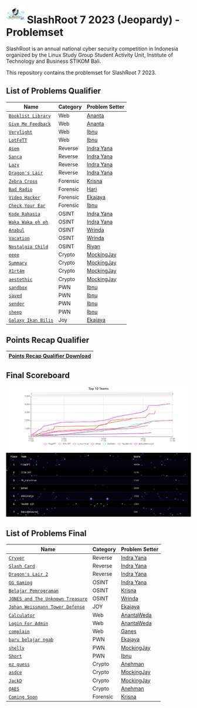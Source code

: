 # <img src="assets/images/logo.png" height="50"> SlashRoot 7 2023 (Jeopardy) - Problemset

SlashRoot is an annual national cyber security competition in Indonesia organized by the Linux Study Group Student Activity Unit, Institute of Technology and Business STIKOM Bali.

This repository contains the problemset for SlashRoot 7 2023.

## List of Problems Qualifier

| Name                                                                                                                                     | Category | Problem Setter                                   |
| ---------------------------------------------------------------------------------------------------------------------------------------- | -------- | ------------------------------------------------ |
| [`Booklist Library`](https://github.com/Kelompok-Studi-Linux-Stikom-Bali/soal-slashroot-7/tree/master/penyisihan/web/booklist-libary)    | Web      | [Ananta](https://github.com/AnantaWeda)          |
| [`Give Me Feedback`](https://github.com/Kelompok-Studi-Linux-Stikom-Bali/soal-slashroot-7/tree/master/penyisihan/web/give-me-feedback)   | Web      | [Ananta](https://github.com/AnantaWeda)          |
| [`Verylight`](https://github.com/Kelompok-Studi-Linux-Stikom-Bali/soal-slashroot-7/tree/master/penyisihan/web/verylight)                 | Web      | [Ibnu](https://github.com/ibnudz)                |
| [`LotFeTT`](https://github.com/Kelompok-Studi-Linux-Stikom-Bali/soal-slashroot-7/tree/master/penyisihan/web/lotfett)                     | Web      | [Ibnu](https://github.com/ibnudz)                |
| [`Asem`](https://github.com/Kelompok-Studi-Linux-Stikom-Bali/soal-slashroot-7/tree/master/penyisihan/reverse/asem)                       | Reverse  | [Indra Yana](https://github.com/indrayyana)      |
| [`Sanca`](https://github.com/Kelompok-Studi-Linux-Stikom-Bali/soal-slashroot-7/tree/master/penyisihan/reverse/sanca)                     | Reverse  | [Indra Yana](https://github.com/indrayyana)      |
| [`Lazy`](https://github.com/Kelompok-Studi-Linux-Stikom-Bali/soal-slashroot-7/tree/master/penyisihan/reverse/lazy)                       | Reverse  | [Indra Yana](https://github.com/indrayyana)      |
| [`Dragon's Lair`](https://github.com/Kelompok-Studi-Linux-Stikom-Bali/soal-slashroot-7/tree/master/penyisihan/reverse/dragons_lair)      | Reverse  | [Indra Yana](https://github.com/indrayyana)      |
| [`Zebra Cross`](https://github.com/Kelompok-Studi-Linux-Stikom-Bali/soal-slashroot-7/tree/master/penyisihan/forensics/zebra_cross)       | Forensic | [Krisna](https://github.com/wiranatakrisna)      |
| [`Bad Radio`](https://github.com/Kelompok-Studi-Linux-Stikom-Bali/soal-slashroot-7/tree/master/penyisihan/forensics/bad-radio)           | Forensic | [Hari](https://github.com/gedehari)              |
| [`Video Hacker`](https://github.com/Kelompok-Studi-Linux-Stikom-Bali/soal-slashroot-7/tree/master/penyisihan/forensics/video_hacker)     | Forensic | [Ekajaya](https://github.com/ekajaya740)         |
| [`Check Your Ear`](https://github.com/Kelompok-Studi-Linux-Stikom-Bali/soal-slashroot-7/tree/master/penyisihan/forensics/check_your_ear) | Forensic | [Ibnu](https://github.com/ibnudz)                |
| [`Kode Rahasia`](https://github.com/Kelompok-Studi-Linux-Stikom-Bali/soal-slashroot-7/tree/master/penyisihan/OSINT/kode_rahasia)         | OSINT    | [Indra Yana](https://github.com/indrayyana)      |
| [`Waka Waka eh eh`](https://github.com/Kelompok-Studi-Linux-Stikom-Bali/soal-slashroot-7/tree/master/penyisihan/OSINT/waka_waka_eh_eh)   | OSINT    | [Indra Yana](https://github.com/indrayyana)      |
| [`Anabul`](https://github.com/Kelompok-Studi-Linux-Stikom-Bali/soal-slashroot-7/tree/master/penyisihan/OSINT/anabul)                     | OSINT    | [Wrinda](https://github.com/WrindaWaneswari)     |
| [`Vacation`](https://github.com/Kelompok-Studi-Linux-Stikom-Bali/soal-slashroot-7/tree/master/penyisihan/OSINT/Vacation)                 | OSINT    | [Wrinda](https://github.com/WrindaWaneswari)     |
| [`Nostalgia Child`](https://github.com/Kelompok-Studi-Linux-Stikom-Bali/soal-slashroot-7/tree/master/penyisihan/OSINT/nostalgia_child)   | OSINT    | [Riyan](https://github.com/riyanpradana21)       |
| [`eeee`](https://github.com/Kelompok-Studi-Linux-Stikom-Bali/soal-slashroot-7/tree/master/penyisihan/crypto/eeee)                        | Crypto   | [MockingJay](https://github.com/MockingjayIndra) |
| [`Summary`](https://github.com/Kelompok-Studi-Linux-Stikom-Bali/soal-slashroot-7/tree/master/penyisihan/crypto/summary)                  | Crypto   | [MockingJay](https://github.com/MockingjayIndra) |
| [`X1rt4m`](https://github.com/Kelompok-Studi-Linux-Stikom-Bali/soal-slashroot-7/tree/master/penyisihan/crypto/x1rt4m)                    | Crypto   | [MockingJay](https://github.com/MockingjayIndra) |
| [`aestethic`](https://github.com/Kelompok-Studi-Linux-Stikom-Bali/soal-slashroot-7/tree/master/penyisihan/crypto/aestethic)              | Crypto   | [MockingJay](https://github.com/MockingjayIndra) |
| [`sandbox`](https://github.com/Kelompok-Studi-Linux-Stikom-Bali/soal-slashroot-7/tree/master/penyisihan/pwn/sandbox)                     | PWN      | [Ibnu](https://github.com/ibnudz)                |
| [`saved`](https://github.com/Kelompok-Studi-Linux-Stikom-Bali/soal-slashroot-7/tree/master/penyisihan/pwn/saved)                         | PWN      | [Ibnu](https://github.com/ibnudz)                |
| [`sender`](https://github.com/Kelompok-Studi-Linux-Stikom-Bali/soal-slashroot-7/tree/master/penyisihan/pwn/sender)                       | PWN      | [Ibnu](https://github.com/ibnudz)                |
| [`sheep`](https://github.com/Kelompok-Studi-Linux-Stikom-Bali/soal-slashroot-7/tree/master/penyisihan/pwn/sheep)                         | PWN      | [Ibnu](https://github.com/ibnudz)                |
| [`Galaxy Ikan Bilis`](https://github.com/Kelompok-Studi-Linux-Stikom-Bali/soal-slashroot-7/tree/master/penyisihan/JOY/Galaxy-Ikan-Bilis) | Joy      | [Ekajaya](https://github.com/ekajaya740)         |

## Points Recap Qualifier

| [Points Recap Qualifier Download](assets/files/Rekap_Point_Slashroot_CTF_Quals.xlsx) |
| ------------------------------------------------------------------------------------ |

## Final Scoreboard
<img src="assets/images/Top_10.png">
<img src="assets/images/Scoreboard.jpg">

## List of Problems Final

| Name                                                                                                                    | Category       | Problem Setter                              |
| ----------------------------------------------------------------------------------------------------------------------- | -------------- | ------------------------------------------- |
| [`Cryver`](https://github.com/Kelompok-Studi-Linux-Stikom-Bali/soal-slashroot-7/tree/master/final/reverse/cryver) | Reverse        | [Indra Yana](https://github.com/indrayyana) |
| [`Slash Card`](https://github.com/Kelompok-Studi-Linux-Stikom-Bali/soal-slashroot-7/tree/master/final/reverse/slash_card) | Reverse        | [Indra Yana](https://github.com/indrayyana) |
| [`Dragon's Lair 2`](https://github.com/Kelompok-Studi-Linux-Stikom-Bali/soal-slashroot-7/tree/master/final/reverse/dragons_lair2) | Reverse        | [Indra Yana](https://github.com/indrayyana) |
| [`GG Gaming`](https://github.com/Kelompok-Studi-Linux-Stikom-Bali/soal-slashroot-7/tree/master/final/OSINT/gg_gaming) | OSINT        | [Indra Yana](https://github.com/indrayyana) |
| [`Belajar Pemrograman`](https://github.com/Kelompok-Studi-Linux-Stikom-Bali/soal-slashroot-7/tree/master/final/OSINT/belajar_pemrograman) | OSINT        | [Krisna](https://github.com/wiranatakrisna) |
| [`JONES and The Unknown Treasure`](https://github.com/Kelompok-Studi-Linux-Stikom-Bali/soal-slashroot-7/tree/master/final/OSINT/JONES_and_The_Unknown_Treasure) | OSINT        | [Wrinda](https://github.com/WrindaWaneswari) |
| [`Johan Weissmann Tower Defense`](https://github.com/Kelompok-Studi-Linux-Stikom-Bali/soal-slashroot-7/tree/master/final/Joy/Johan-Weissmann-Tower-Defense)         | JOY | [Ekajaya](https://github.com/ekajaya740)|
| [`Calculator`](https://github.com/Kelompok-Studi-Linux-Stikom-Bali/soal-slashroot-7/tree/master/final/web/calculator) | Web | [AnantaWeda](https://github.com/anantaweda)|
| [`Login For Admin`](https://github.com/Kelompok-Studi-Linux-Stikom-Bali/soal-slashroot-7/tree/master/final/web/login_for_admin) | Web | [AnantaWeda](https://github.com/anantaweda)|
| [`complain`](https://github.com/Kelompok-Studi-Linux-Stikom-Bali/soal-slashroot-7/tree/master/final/web/complain) | Web | [Ganes](https://github.com/Ganes556)|
| [`baru belajar ngab`](https://github.com/Kelompok-Studi-Linux-Stikom-Bali/soal-slashroot-7/tree/master/final/pwn/baru-belajar-ngab) | PWN | [Ekajaya](https://github.com/ekajaya740)|
| [`shelly`](https://github.com/Kelompok-Studi-Linux-Stikom-Bali/soal-slashroot-7/tree/master/final/pwn/shelly) | PWN | [MockingJay](https://github.com/MockingjayIndra)|
| [`Short`](https://github.com/Kelompok-Studi-Linux-Stikom-Bali/soal-slashroot-7/tree/master/final/pwn/short) | PWN | [Ibnu](https://github.com/ibnudz)|
| [`ez guess`](https://github.com/Kelompok-Studi-Linux-Stikom-Bali/soal-slashroot-7/tree/master/final/crypto/ezGuess) | Crypto   | [Anehman](https://github.com/?) |
| [`asdce`](https://github.com/Kelompok-Studi-Linux-Stikom-Bali/soal-slashroot-7/tree/master/final/crypto/asdce) | Crypto   | [MockingJay](https://github.com/MockingjayIndra) |
| [`JackD`](https://github.com/Kelompok-Studi-Linux-Stikom-Bali/soal-slashroot-7/tree/master/final/crypto/JackD) | Crypto   | [MockingJay](https://github.com/MockingjayIndra) |
| [`QAES`](https://github.com/Kelompok-Studi-Linux-Stikom-Bali/soal-slashroot-7/tree/master/final/crypto/JackD) | Crypto   | [Anehman](https://github.com/?) |
| [`Coming Soon`](https://github.com/Kelompok-Studi-Linux-Stikom-Bali/soal-slashroot-7/tree/master/final/forensics/?) | Forensic | [Krisna](https://github.com/wiranatakrisna) |